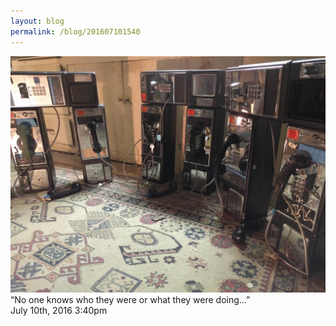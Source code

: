 ```yaml
---
layout: blog
permalink: /blog/201607101540
---
```


<img src="/blog/images/147208129679.jpg"/>
<div class="caption">“No one knows who they were or what they were doing&hellip;”<br/>

 </div>

<div id="footer">
<span id="timestamp"> July 10th, 2016 3:40pm </span>
</div>
